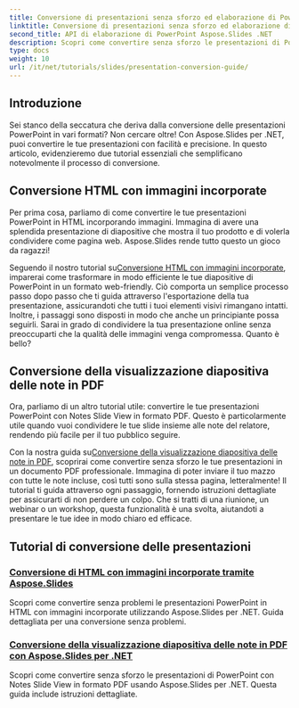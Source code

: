```yaml
---
title: Conversione di presentazioni senza sforzo ed elaborazione di PowerPoint
linktitle: Conversione di presentazioni senza sforzo ed elaborazione di PowerPoint
second_title: API di elaborazione di PowerPoint Aspose.Slides .NET
description: Scopri come convertire senza sforzo le presentazioni di PowerPoint utilizzando Aspose.Slides per .NET con i nostri tutorial chiari e passo dopo passo.
type: docs
weight: 10
url: /it/net/tutorials/slides/presentation-conversion-guide/
---
```

## Introduzione

Sei stanco della seccatura che deriva dalla conversione delle presentazioni PowerPoint in vari formati? Non cercare oltre! Con Aspose.Slides per .NET, puoi convertire le tue presentazioni con facilità e precisione. In questo articolo, evidenzieremo due tutorial essenziali che semplificano notevolmente il processo di conversione.

## Conversione HTML con immagini incorporate

Per prima cosa, parliamo di come convertire le tue presentazioni PowerPoint in HTML incorporando immagini. Immagina di avere una splendida presentazione di diapositive che mostra il tuo prodotto e di volerla condividere come pagina web. Aspose.Slides rende tutto questo un gioco da ragazzi! 

 Seguendo il nostro tutorial su[Conversione HTML con immagini incorporate](./converting-html-with-embedded-images/), imparerai come trasformare in modo efficiente le tue diapositive di PowerPoint in un formato web-friendly. Ciò comporta un semplice processo passo dopo passo che ti guida attraverso l'esportazione della tua presentazione, assicurandoti che tutti i tuoi elementi visivi rimangano intatti. Inoltre, i passaggi sono disposti in modo che anche un principiante possa seguirli. Sarai in grado di condividere la tua presentazione online senza preoccuparti che la qualità delle immagini venga compromessa. Quanto è bello?

## Conversione della visualizzazione diapositiva delle note in PDF

Ora, parliamo di un altro tutorial utile: convertire le tue presentazioni PowerPoint con Notes Slide View in formato PDF. Questo è particolarmente utile quando vuoi condividere le tue slide insieme alle note del relatore, rendendo più facile per il tuo pubblico seguire. 

 Con la nostra guida su[Conversione della visualizzazione diapositiva delle note in PDF](./converting-notes-slide-view-to-pdf/), scoprirai come convertire senza sforzo le tue presentazioni in un documento PDF professionale. Immagina di poter inviare il tuo mazzo con tutte le note incluse, così tutti sono sulla stessa pagina, letteralmente! Il tutorial ti guida attraverso ogni passaggio, fornendo istruzioni dettagliate per assicurarti di non perdere un colpo. Che si tratti di una riunione, un webinar o un workshop, questa funzionalità è una svolta, aiutandoti a presentare le tue idee in modo chiaro ed efficace.

## Tutorial di conversione delle presentazioni
### [Conversione di HTML con immagini incorporate tramite Aspose.Slides](./converting-html-with-embedded-images/)
Scopri come convertire senza problemi le presentazioni PowerPoint in HTML con immagini incorporate utilizzando Aspose.Slides per .NET. Guida dettagliata per una conversione senza problemi.
### [Conversione della visualizzazione diapositiva delle note in PDF con Aspose.Slides per .NET](./converting-notes-slide-view-to-pdf/)
Scopri come convertire senza sforzo le presentazioni di PowerPoint con Notes Slide View in formato PDF usando Aspose.Slides per .NET. Questa guida include istruzioni dettagliate.